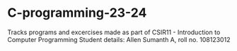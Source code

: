 # C-programming-23-24
Tracks programs and excercises made as part of CSIR11 - Introduction to Computer Programming
Student details: Allen Sumanth A, roll no. 108123012
